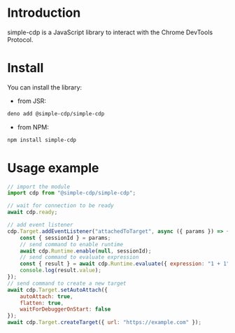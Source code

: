 # Introduction

simple-cdp is a JavaScript library to interact with the Chrome DevTools Protocol.

# Install

You can install the library:

- from JSR:

```sh
deno add @simple-cdp/simple-cdp
```

- from NPM:

```sh
npm install simple-cdp
```

# Usage example

```js
// import the module
import cdp from "@simple-cdp/simple-cdp";

// wait for connection to be ready
await cdp.ready;

// add event listener
cdp.Target.addEventListener("attachedToTarget", async ({ params }) => {
    const { sessionId } = params;
    // send command to enable runtime
    await cdp.Runtime.enable(null, sessionId);
    // send command to evaluate expression
    const { result } = await cdp.Runtime.evaluate({ expression: "1 + 1" }, sessionId);
    console.log(result.value);
});
// send command to create a new target
await cdp.Target.setAutoAttach({
    autoAttach: true,
    flatten: true,
    waitForDebuggerOnStart: false
});
await cdp.Target.createTarget({ url: "https://example.com" });
```